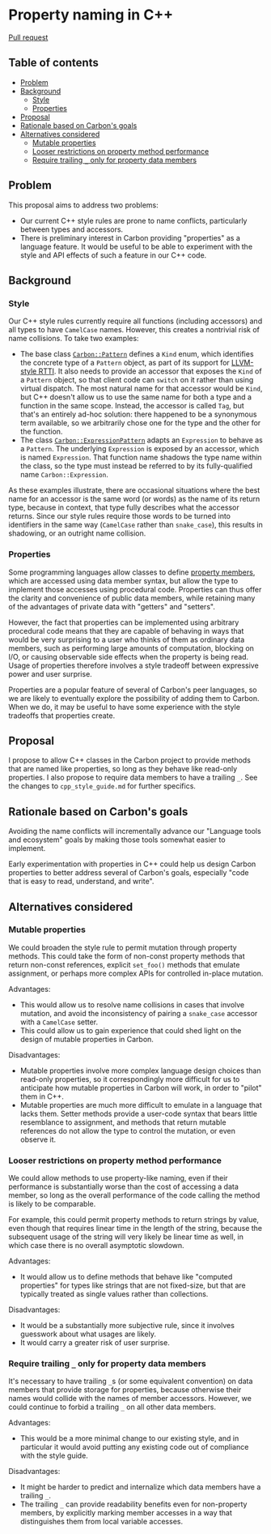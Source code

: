 # Property naming in C++

<!--
Part of the Carbon Language project, under the Apache License v2.0 with LLVM
Exceptions. See /LICENSE for license information.
SPDX-License-Identifier: Apache-2.0 WITH LLVM-exception
-->

[Pull request](https://github.com/carbon-language/carbon-lang/pull/720)

<!-- toc -->

## Table of contents

-   [Problem](#problem)
-   [Background](#background)
    -   [Style](#style)
    -   [Properties](#properties)
-   [Proposal](#proposal)
-   [Rationale based on Carbon's goals](#rationale-based-on-carbons-goals)
-   [Alternatives considered](#alternatives-considered)
    -   [Mutable properties](#mutable-properties)
    -   [Looser restrictions on property method performance](#looser-restrictions-on-property-method-performance)
    -   [Require trailing `_` only for property data members](#require-trailing-_-only-for-property-data-members)

<!-- tocstop -->

## Problem

This proposal aims to address two problems:

-   Our current C++ style rules are prone to name conflicts, particularly
    between types and accessors.
-   There is preliminary interest in Carbon providing "properties" as a language
    feature. It would be useful to be able to experiment with the style and API
    effects of such a feature in our C++ code.

## Background

### Style

Our C++ style rules currently require all functions (including accessors) and
all types to have `CamelCase` names. However, this creates a nontrivial risk of
name collisions. To take two examples:

-   The base class
    [`Carbon::Pattern`](https://github.com/carbon-language/carbon-lang/blob/ebd6c7afa91a1a02961b72d619fba630d8fbfbff/executable_semantics/ast/pattern.h#L25)
    defines a `Kind` enum, which identifies the concrete type of a `Pattern`
    object, as part of its support for
    [LLVM-style RTTI](https://llvm.org/docs/HowToSetUpLLVMStyleRTTI.html). It
    also needs to provide an accessor that exposes the `Kind` of a `Pattern`
    object, so that client code can `switch` on it rather than using virtual
    dispatch. The most natural name for that accessor would be `Kind`, but C++
    doesn't allow us to use the same name for both a type and a function in the
    same scope. Instead, the accessor is called `Tag`, but that's an entirely
    ad-hoc solution: there happened to be a synonymous term available, so we
    arbitrarily chose one for the type and the other for the function.
-   The class
    [`Carbon::ExpressionPattern`](https://github.com/carbon-language/carbon-lang/blob/ebd6c7afa91a1a02961b72d619fba630d8fbfbff/executable_semantics/ast/pattern.h#L181)
    adapts an `Expression` to behave as a `Pattern`. The underlying `Expression`
    is exposed by an accessor, which is named `Expression`. That function name
    shadows the type name within the class, so the type must instead be referred
    to by its fully-qualified name `Carbon::Expression`.

As these examples illustrate, there are occasional situations where the best
name for an accessor is the same word (or words) as the name of its return type,
because in context, that type fully describes what the accessor returns. Since
our style rules require those words to be turned into identifiers in the same
way (`CamelCase` rather than `snake_case`), this results in shadowing, or an
outright name collision.

### Properties

Some programming languages allow classes to define
[property members](<https://en.wikipedia.org/wiki/Property_(programming)>),
which are accessed using data member syntax, but allow the type to implement
those accesses using procedural code. Properties can thus offer the clarity and
convenience of public data members, while retaining many of the advantages of
private data with "getters" and "setters".

However, the fact that properties can be implemented using arbitrary procedural
code means that they are capable of behaving in ways that would be very
surprising to a user who thinks of them as ordinary data members, such as
performing large amounts of computation, blocking on I/O, or causing observable
side effects when the property is being read. Usage of properties therefore
involves a style tradeoff between expressive power and user surprise.

Properties are a popular feature of several of Carbon's peer languages, so we
are likely to eventually explore the possibility of adding them to Carbon. When
we do, it may be useful to have some experience with the style tradeoffs that
properties create.

## Proposal

I propose to allow C++ classes in the Carbon project to provide methods that are
named like properties, so long as they behave like read-only properties. I also
propose to require data members to have a trailing `_`. See the changes to
`cpp_style_guide.md` for further specifics.

## Rationale based on Carbon's goals

Avoiding the name conflicts will incrementally advance our "Language tools and
ecosystem" goals by making those tools somewhat easier to implement.

Early experimentation with properties in C++ could help us design Carbon
properties to better address several of Carbon's goals, especially "code that is
easy to read, understand, and write".

## Alternatives considered

### Mutable properties

We could broaden the style rule to permit mutation through property methods.
This could take the form of non-const property methods that return non-const
references, explicit `set_foo()` methods that emulate assignment, or perhaps
more complex APIs for controlled in-place mutation.

Advantages:

-   This would allow us to resolve name collisions in cases that involve
    mutation, and avoid the inconsistency of pairing a `snake_case` accessor
    with a `CamelCase` setter.
-   This could allow us to gain experience that could shed light on the design
    of mutable properties in Carbon.

Disadvantages:

-   Mutable properties involve more complex language design choices than
    read-only properties, so it correspondingly more difficult for us to
    anticipate how mutable properties in Carbon will work, in order to "pilot"
    them in C++.
-   Mutable properties are much more difficult to emulate in a language that
    lacks them. Setter methods provide a user-code syntax that bears little
    resemblance to assignment, and methods that return mutable references do not
    allow the type to control the mutation, or even observe it.

### Looser restrictions on property method performance

We could allow methods to use property-like naming, even if their performance is
substantially worse than the cost of accessing a data member, so long as the
overall performance of the code calling the method is likely to be comparable.

For example, this could permit property methods to return strings by value, even
though that requires linear time in the length of the string, because the
subsequent usage of the string will very likely be linear time as well, in which
case there is no overall asymptotic slowdown.

Advantages:

-   It would allow us to define methods that behave like "computed properties"
    for types like strings that are not fixed-size, but that are typically
    treated as single values rather than collections.

Disadvantages:

-   It would be a substantially more subjective rule, since it involves
    guesswork about what usages are likely.
-   It would carry a greater risk of user surprise.

### Require trailing `_` only for property data members

It's necessary to have trailing `_`s (or some equivalent convention) on data
members that provide storage for properties, because otherwise their names would
collide with the names of member accessors. However, we could continue to forbid
a trailing `_` on all other data members.

Advantages:

-   This would be a more minimal change to our existing style, and in particular
    it would avoid putting any existing code out of compliance with the style
    guide.

Disadvantages:

-   It might be harder to predict and internalize which data members have a
    trailing `_`.
-   The trailing `_` can provide readability benefits even for non-property
    members, by explicitly marking member accesses in a way that distinguishes
    them from local variable accesses.
